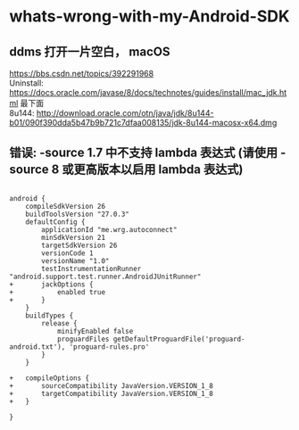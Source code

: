 # whats-wrong-with-my-Android-SDK

## ddms 打开一片空白， macOS
https://bbs.csdn.net/topics/392291968   
Uninstall: https://docs.oracle.com/javase/8/docs/technotes/guides/install/mac_jdk.html 最下面   
8u144: http://download.oracle.com/otn/java/jdk/8u144-b01/090f390dda5b47b9b721c7dfaa008135/jdk-8u144-macosx-x64.dmg

## 错误: -source 1.7 中不支持 lambda 表达式 (请使用 -source 8 或更高版本以启用 lambda 表达式)
```

android {
    compileSdkVersion 26
    buildToolsVersion "27.0.3"
    defaultConfig {
        applicationId "me.wrg.autoconnect"
        minSdkVersion 21
        targetSdkVersion 26
        versionCode 1
        versionName "1.0"
        testInstrumentationRunner "android.support.test.runner.AndroidJUnitRunner"
+       jackOptions {
+           enabled true
+       }
    }
    buildTypes {
        release {
            minifyEnabled false
            proguardFiles getDefaultProguardFile('proguard-android.txt'), 'proguard-rules.pro'
        }
    }
    
+   compileOptions {
+       sourceCompatibility JavaVersion.VERSION_1_8
+       targetCompatibility JavaVersion.VERSION_1_8
+   }
    
}
```
